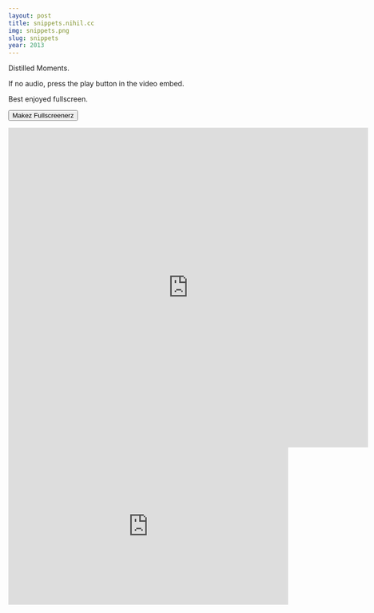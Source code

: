 ```yaml
---
layout: post
title: snippets.nihil.cc
img: snippets.png
slug: snippets
year: 2013
---
```


Distilled Moments.

If no audio, press the play button in the video embed.

Best enjoyed fullscreen.

<button onclick="openFullscreen();">Makez Fullscreenerz</button>

<iframe id="snippets" width="720" height="640" src="https://skmp.github.io/snippets.skmp.dev/" frameborder="0" allow="accelerometer; autoplay; encrypted-media; gyroscope; picture-in-picture" allowfullscreen></iframe>

<script>
var elem = document.getElementById("snippets");
function openFullscreen() {
  if (elem.requestFullscreen) {
    elem.requestFullscreen();
  } else if (elem.webkitRequestFullscreen) { /* Safari */
    elem.webkitRequestFullscreen();
  } else if (elem.msRequestFullscreen) { /* IE11 */
    elem.msRequestFullscreen();
  }
}
</script>


<iframe width="560" height="315" src="https://www.youtube-nocookie.com/embed/jBaikK9vR7M?autoplay=1&loop=1" title="YouTube video player" frameborder="0" allow="accelerometer; autoplay; clipboard-write; encrypted-media; gyroscope; picture-in-picture; web-share" allowfullscreen></iframe>

